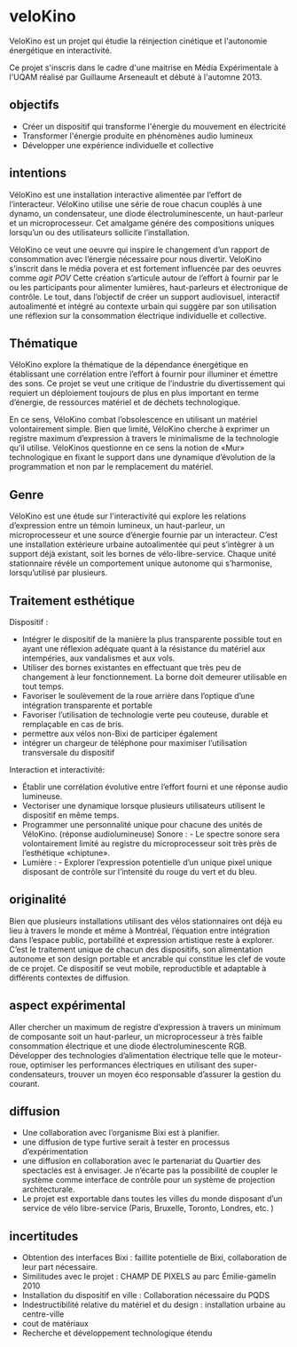 
veloKino
========

VeloKino est un projet qui étudie la réinjection cinétique et l'autonomie énergétique en interactivité.

Ce projet s'inscris dans le cadre d'une maitrise en Média Expérimentale à l'UQAM réalisé par Guillaume Arseneault et débuté à l'automne 2013.


## objectifs 
* Créer un dispositif qui transforme l'énergie du mouvement en électricité 
* Transformer l'énergie produite en phénomènes audio lumineux
* Développer une expérience individuelle et collective 



## intentions 

VéloKino est une installation interactive alimentée par l’effort de l’interacteur.  VéloKino utilise une série de roue chacun couplés à une dynamo,  un condensateur,  une diode électroluminescente,  un haut-parleur et un microprocesseur.  Cet amalgame génére des compositions uniques lorsqu’un ou des utilisateurs sollicite l’installation.

VéloKino ce veut une oeuvre qui inspire le changement d’un rapport de consommation avec l’énergie nécessaire pour nous divertir.  VeloKino s'inscrit dans le média povera et est fortement influencée par des oeuvres comme *agit POV* 
Cette création s’articule autour de l’effort à fournir par le ou les participants pour alimenter lumières, haut-parleurs et électronique de contrôle.
Le tout,  dans l’objectif de créer un support audiovisuel, interactif autoalimenté et intégré au contexte urbain qui suggère par son utilisation une réflexion sur la consommation électrique individuelle et collective.


## Thématique

VéloKino explore la thématique de la dépendance énergétique en établissant une corrélation entre l’effort à fournir pour illuminer et émettre des sons. 
Ce projet se veut une critique  de l’industrie du divertissement qui requiert un déploiement toujours de plus en plus important en terme d’énergie, de ressources matériel et de déchets technologique. 
 
En ce sens, VéloKino combat l’obsolescence en utilisant un matériel volontairement simple. Bien que limité, VéloKino cherche à exprimer un registre maximum d’expression à travers le minimalisme de la technologie qu’il utilise. VéloKinos questionne en ce sens la notion de «Mur» technologique en fixant le support dans une dynamique d’évolution de la programmation et non par le remplacement du matériel.  
 

## Genre

VéloKino est une étude sur l'interactivité qui explore les relations d’expression entre un témoin lumineux,  un haut-parleur, un microprocesseur et une source d’énergie fournie par un interacteur. 
C’est une installation extérieure urbaine autoalimentée  qui peut s’intègrer à un support déjà existant, soit les bornes de vélo-libre-service.  Chaque unité stationnaire révéle un comportement unique autonome qui s’harmonise, lorsqu’utilisé par plusieurs.  


## Traitement esthétique

Dispositif :  
 
* Intégrer le dispositif de la manière la plus transparente possible tout en ayant une réflexion adéquate quant à la résistance du matériel aux intempéries, aux vandalismes et aux vols.  
* Utiliser des bornes existantes en effectuant que très peu de changement à leur fonctionnement.  La borne doit demeurer utilisable en tout temps.
* Favoriser le soulèvement de la roue arrière dans l’optique d’une intégration transparente et portable 
* Favoriser l’utilisation de technologie verte peu couteuse,  durable et remplaçable en cas de bris.
* permettre aux vélos non-Bixi  de participer également
* intégrer un chargeur de téléphone pour maximiser l’utilisation transversale du dispositif

Interaction et interactivité:

* Établir une corrélation évolutive entre l’effort fourni et une réponse audio lumineuse. 
* Vectoriser une dynamique lorsque plusieurs utilisateurs utilisent le dispositif en même temps.
* Programmer une personnalité unique pour chacune des unités de VéloKino. (réponse audiolumineuse)
Sonore : - Le spectre sonore sera volontairement limité au registre du microprocesseur soit très près de l’esthétique «chiptune».
* Lumière : - Explorer l’expression potentielle d’un unique pixel unique disposant de contrôle sur l’intensité du rouge du vert et du bleu.  


## originalité

Bien que plusieurs installations utilisant des vélos stationnaires ont déjà eu lieu à travers le monde et même à Montréal, l’équation entre intégration dans l’espace public,  portabilité et expression artistique reste à explorer.  C’est le traitement unique de chacun des dispositifs,  son alimentation autonome et son design portable et ancrable qui constitue les clef de voute de ce projet.  Ce dispositif se veut mobile, reproductible et adaptable à différents contextes de diffusion.  

## aspect expérimental

Aller chercher un maximum de registre d’expression à travers un minimum de composante soit un haut-parleur,  un microprocesseur à très faible consommation électrique et une diode électroluminescente RGB. Développer des technologies d’alimentation électrique telle que le moteur-roue,  optimiser les performances électriques en utilisant des super-condensateurs, trouver un moyen éco responsable d’assurer la gestion du courant. 


## diffusion

* Une collaboration avec l’organisme Bixi est à planifier.
* une diffusion de type furtive serait à tester en processus d’expérimentation
* une diffusion en collaboration avec le partenariat du Quartier des spectacles est à envisager.  Je n’écarte pas la possibilité de coupler le système comme interface de contrôle pour un système de projection architecturale.
* Le projet est exportable dans toutes les villes du monde disposant d’un service de vélo libre-service (Paris,  Bruxelle,  Toronto, Londres, etc. )


## incertitudes 

* Obtention des interfaces Bixi : faillite potentielle de Bixi,  collaboration de leur part nécessaire.  
* Similitudes avec le projet : CHAMP DE PIXELS au parc Émilie-gamelin 2010  
* Installation du dispositif en ville : Collaboration nécessaire du PQDS  
* Indestructibilité relative du matériel et du design :  installation urbaine au centre-ville
* cout de matériaux
* Recherche et développement technologique étendu


